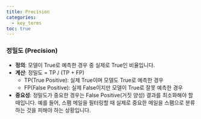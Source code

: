 ```yaml
---
title: Precision
categories:
  - key_terms
toc: true
---
```


### 정밀도 (Precision)

- **정의**: 모델이 True로 예측한 경우 중 실제로 True인 비율입니다.
- **계산**: 정밀도 = TP / (TP + FP)
    - TP(True Positive): 실제 True이며 모델도 True로 예측한 경우
    - FP(False Positive): 실제 False이지만 모델이 True로 잘못 예측한 경우
- **중요성**: 정밀도가 중요한 경우는 False Positive(거짓 양성) 결과를 최소화해야 할 때입니다. 예를 들어, 스팸 메일을 필터링할 때 실제로 중요한 메일을 스팸으로 분류하는 것을 피해야 하는 상황입니다.